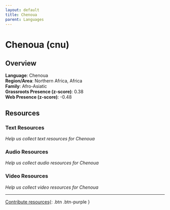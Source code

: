 ```yaml
---
layout: default
title: Chenoua
parent: Languages
---
```


# Chenoua (cnu)

## Overview

**Language**: Chenoua  
**Region/Area**: Northern Africa, Africa  
**Family**: Afro-Asiatic  
**Grassroots Presence (z-score)**: 0.38  
**Web Presence (z-score)**: -0.48  

## Resources

### Text Resources
*Help us collect text resources for Chenoua*

### Audio Resources
*Help us collect audio resources for Chenoua*

### Video Resources
*Help us collect video resources for Chenoua*

---

[Contribute resources](https://forms.office.com/e/1SfLJx3u1r){: .btn .btn-purple }
